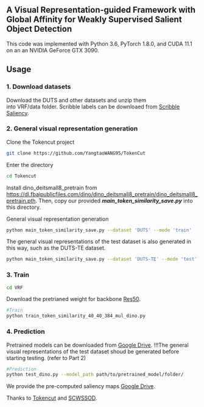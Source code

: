 ## A Visual Representation-guided Framework with Global Affinity for Weakly Supervised Salient Object Detection

This code was implemented with Python 3.6, PyTorch 1.8.0, and CUDA 11.1 on an an NVIDIA GeForce GTX 3090.

## Usage
### 1. Download datasets
Download the DUTS and other datasets and unzip them into VRF/data folder. 
Scribble labels can be downloaed from [Scribble Saliency](https://github.com/JingZhang617/Scribble_Saliency).

### 2. General visual representation generation
Clone the Tokencut project
```bash
git clone https://github.com/YangtaoWANG95/TokenCut
```
Enter the directory
```bash
cd Tokencut
```
Install dino_deitsmall8_pretrain from https://dl.fbaipublicfiles.com/dino/dino_deitsmall8_pretrain/dino_deitsmall8_pretrain.pth.
Then, copy our provided ***main_token_similarity_save.py*** into this directory.

General visual representation generation
```bash
python main_token_similarity_save.py --dataset 'DUTS' --mode 'train'
```

The general visual representations of the test dataset is also generated in this way, such as the DUTS-TE dataset.
```bash
python main_token_similarity_save.py --dataset 'DUTS-TE' --mode 'test'
```

### 3. Train
```bash
cd VRF
```
Download the pretrianed weight for backbone [Res50](https://drive.google.com/file/d/1arzcXccUPW1QpvBrAaaBv1CapviBQAJL/view).


```bash
#Train
python train_token_similarity_40_40_384_mul_dino.py
```

### 4. Prediction
Pretrained models can be downloaded from [Google Drive](https://drive.google.com/file/d/1nj-ryvvsW1zlc0kFqlVsA2j-lp9wIiBQ/view?usp=share_link).
!!!The general visual representations of the test dataset shoud be generated before starting testing. (refer to Part 2)

```bash
#Prediction
python test_dino.py --model_path path/to/pretrained_model/folder/
```
 
We provide the pre-computed saliency maps [Google Drive](https://drive.google.com/file/d/1LqihJAZlc0hrPuiLwfFOSVxolREkUtqM/view?usp=drive_link).


Thanks to [Tokencut](https://github.com/YangtaoWANG95/TokenCut) and [SCWSSOD](https://github.com/siyueyu/SCWSSOD).

